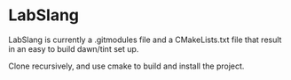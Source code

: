 # LabSlang

LabSlang is currently a .gitmodules file and a CMakeLists.txt file
that result in an easy to build dawn/tint set up.

Clone recursively, and use cmake to build and install the project.
